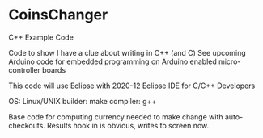 # CoinsChanger
C++ Example Code

Code to show I have a clue about writing in C++ (and C)
See upcoming Arduino code for embedded programming on Arduino enabled micro-controller boards

This code will use Eclipse with 2020-12 Eclipse IDE for C/C++ Developers

OS: Linux/UNIX
builder: make
compiler: g++

Base code for computing currency needed to make change with auto-checkouts.  Results hook in is obvious, writes to screen now.
